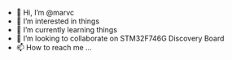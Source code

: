 - 👋 Hi, I’m @marvc
- 👀 I’m interested in things
- 🌱 I’m currently learning things
- 💞️ I’m looking to collaborate on STM32F746G Discovery Board
- 📫 How to reach me ...

<!---
marvc/marvc is a ✨ special ✨ repository because its `README.md` (this file) appears on your GitHub profile.
You can click the Preview link to take a look at your changes.
--->
